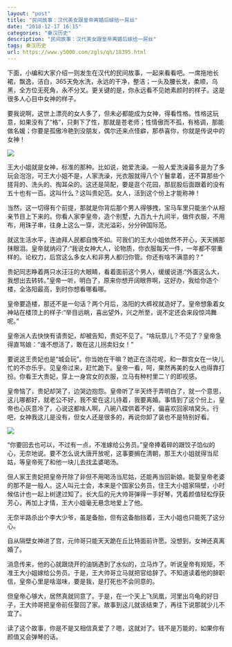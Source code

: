 ```yaml
---
layout: "post"
title: "民间故事：汉代美女跟皇帝离婚后嫁给一屌丝"
date: "2018-12-17 16:15"
categories: "秦汉历史"
description: "民间故事：汉代美女跟皇帝离婚后嫁给一屌丝"
tags: 秦汉历史
url: https://www.y5000.com/zgls/qh/18395.html
---
```






下面，小编和大家介绍一则发生在汉代的民间故事，一起来看看吧。一席拖地长裙，飘逸，洁白，365天免水洗，永远的干净，整洁；一头及腰长发，柔顺，乌黑，全方位无死角，永不分叉。更关键的是，你永远看不见她素颜时的样子。这是很多人心目中女神的样子。

要我说啊，这世上漂亮的女人多了，但未必都能成为女神，得看性格。性格这玩意，如果没有了“格”，只剩下了性，那就是苍老师；性情傲而不孤，有格调，那能做名媛；你要是孤傲冷艳到没朋友，偶尔还来点怪癖，那恭喜你，你就是传说中的女神！

![](https://img.y5000.com/uploads/allimg/170401/1036043400-0.jpg)

王大小姐就是女神，标准的那种。比如说，她爱洗澡。一般人爱洗澡最多是为了多玩会泡泡，可王大小姐不是，人家洗澡，光衣服就得八个丫鬟拿着，还不算那些个搓背的、洗头的、掏耳朵的。这还是简配，要是逛个花园，那屁股后面跟着的没有五十也有一百。这叫什么？这叫贵妃范。女人，活到这个份上才能称神！

当然，这一切得有个前提，那就是你背后那个男人得够拽，宝马车里只能坐个从相亲节目上下来的。你看人家李皇帝，造个别墅，九百九十九间半，做件衣服，不用布，用珠子串，往身上这么一穿，流光溢彩，分分钟国际范。

就这生活水平，连迪拜人民都自愧不如。可我们的王大小姐依然不开心，天天搁那抹眼泪。皇帝就纳闷了:“我说女神大人，论物质，你衣服每天一件，一年都不带重样的。论权力，后宫这么多女人和非男人都归你管。你还有啥不满意的？”

贵妃同志睁着两只水汪汪的大眼睛，看着面前这个男人，缓缓说道:“外面这么大，我想出去转转。”皇帝一听，明白了，原来你想开阔眼界啊，这好办，我给你造个楼，全洛阳最高，到时你想看哪看哪。

皇帝要造楼，那还不是一句话？两个月后，洛阳的大裤衩就造好了。皇帝想象着女神站在楼顶上的样子:“举目远眺，喜出望外，兴之所至，说不定还会来段惊鸿舞呢。”

皇帝派人去快快有请贵妃，却被告知，贵妃不见了。“啥玩意儿？不见了？皇帝急得直骂娘：“谁不想活了，敢在这儿拐卖妇女！”

要说这王贵妃也是“城会玩”。你当她在干嘛？她正在浇花呢，和一群宫女在一块儿忙的不亦乐乎。见皇帝过来，赶忙跪下。皇帝一看，呵，果然再美的女人也得靠打扮。你看王大贵妃，穿上一身宫女的衣服，立马有种村里二丫的即视感。

皇帝恼了，贵妃却哭了，边哭边抱怨。皇帝听了半天终于弄明白了，就一个意思，这儿哪都好，就老公不好，我不爱在这儿待着，我要离婚。事情到了这个份上，皇帝也心灰意冷了，心说这都啥人啊，八碗八碟供着不好，偏喜欢回家啃窝头。行吧，女神我这儿是没有，但女人还是很多的，再说你卸了装也不是特别好看。

![](https://img.y5000.com/uploads/allimg/170401/103604C10-1.jpg)

“你要回去也可以，不过有一点，不准嫁给公务员。”皇帝捧着碎的跟饺子馅似的心，无奈地说。要不怎么说大唐开放呢，这事要搁在清朝，那王大小姐就得当尼姑，等皇帝死了和他一块儿去找孟婆喝汤。

但人家王贵妃把皇帝开除了非但不用喝汤当尼姑，还能再当回新娘。能娶皇帝老婆的那不是一般人。这人叫元士会，本来是个国家公务员，住王大小姐家隔壁，小时候估计也一起上树逮过知了。长大后的元大帅哥弹得一手好琴，凭着颜值轻松俘获芳心，再加上才情，王大小姐毫无悬念地爱上了他。

无奈半路杀出个李大少爷，虽是备胎，但有这备胎挡着，王大小姐也只能死了这分心。

自从隔壁女神进了宫，元帅哥只能天天跪在丘比特面前许愿。没想到，女神还真离婚了。

消息传来，他的心就跟烧开的油锅遇到了水似的，立马炸了。听说皇帝有规矩，不准王大小姐嫁给公务员。于是，王大帅哥立马就把官给辞了。不知道读着他的辞职信，皇帝心里是啥滋味，要是我，是打死也不会同意的。

但皇帝心够大，居然真就同意了。于是，在一个天上飞凤凰，河里出乌龟的好日子，王大帅哥把皇帝前任娶回了家。故事到这儿就该结束了，再往下说那就少儿不宜了。

读了这个故事，你是不是又相信真爱了？嗯，这就对了。钱不是万能的，如果你有颜值又会弹琴的话。

